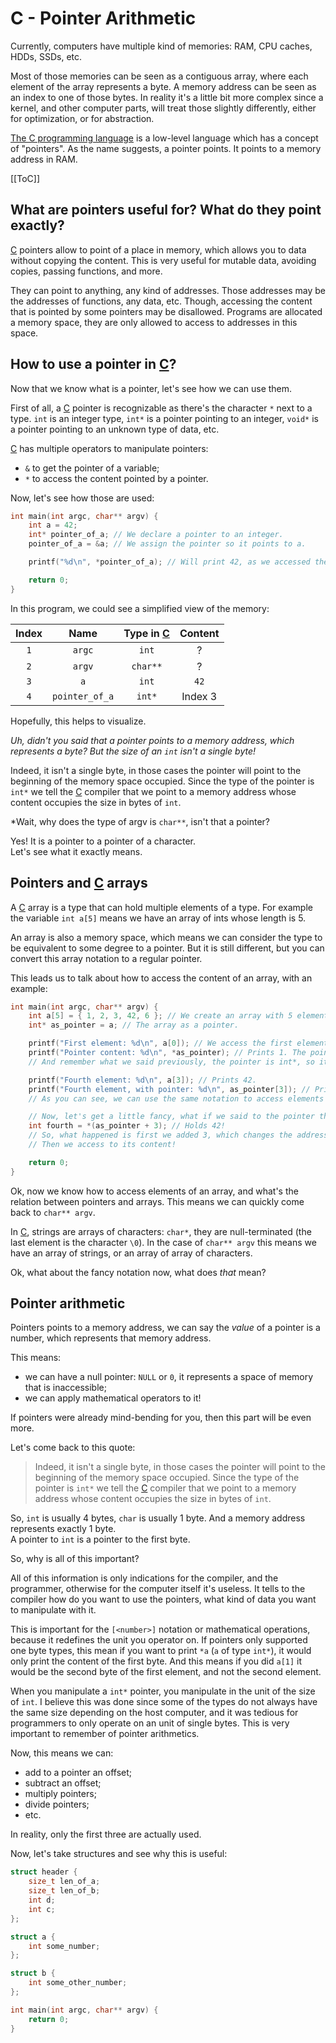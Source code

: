 # C - Pointer Arithmetic

Currently, computers have multiple kind of memories: RAM, CPU caches, HDDs, SSDs, etc.

Most of those memories can be seen as a contiguous array, where each element of the array represents a byte.
A memory address can be seen as an index to one of those bytes.
In reality it's a little bit more complex since a kernel, and other computer parts, will treat those slightly differently,
either for optimization, or for abstraction.

[The C programming language][C] is a low-level language which has a concept of "pointers".
As the name suggests, a pointer points. It points to a memory address in RAM.

[[ToC]]

## What are pointers useful for? What do they point exactly?

[C] pointers allow to point of a place in memory, which allows you to data without copying the content.
This is very useful for mutable data, avoiding copies, passing functions, and more.

They can point to anything, any kind of addresses. Those addresses may be the addresses of functions, any data, etc.
Though, accessing the content that is pointed by some pointers may be disallowed. Programs are allocated a memory space,
they are only allowed to access to addresses in this space.

## How to use a pointer in [C]?

Now that we know what is a pointer, let's see how we can use them.

First of all, a [C] pointer is recognizable as there's the character `*` next to a type.
`int` is an integer type, `int*` is a pointer pointing to an integer,
`void*` is a pointer pointing to an unknown type of data, etc.

[C] has multiple operators to manipulate pointers:
 - `&` to get the pointer of a variable;
 - `*` to access the content pointed by a pointer.

Now, let's see how those are used:
```c
int main(int argc, char** argv) {
    int a = 42;
    int* pointer_of_a; // We declare a pointer to an integer.
    pointer_of_a = &a; // We assign the pointer so it points to a.

    printf("%d\n", *pointer_of_a); // Will print 42, as we accessed the content pointed by pointer_of_a.

    return 0;
}
```

In this program, we could see a simplified view of the memory:

| Index | Name           | Type in [C] | Content |
|:-----:|:--------------:|:-----------:|:-------:|
| `1`   | `argc`         | `int`       | ?       |
| `2`   | `argv`         | `char**`    | ?       |
| `3`   | `a`            | `int`       | `42`    |
| `4`   | `pointer_of_a` | `int*`      | Index 3 |

Hopefully, this helps to visualize.

*Uh, didn't you said that a pointer points to a memory address, which represents a byte?
But the size of an `int` isn't a single byte!*

Indeed, it isn't a single byte, in those cases the pointer will point to the beginning of the memory space occupied.
Since the type of the pointer is `int*` we tell the [C] compiler that we point to a memory address whose content occupies the size in bytes of `int`.

*Wait, why does the type of argv is `char**`, isn't that a pointer?

Yes! It is a pointer to a pointer of a character.  
Let's see what it exactly means.

## Pointers and [C] arrays

A [C] array is a type that can hold multiple elements of a type.
For example the variable `int a[5]` means we have an array of ints whose length is 5.

An array is also a memory space, which means we can consider the type to be equivalent to some degree to a pointer.
But it is still different, but you can convert this array notation to a regular pointer.

This leads us to talk about how to access the content of an array, with an example:

```c
int main(int argc, char** argv) {
    int a[5] = { 1, 2, 3, 42, 6 }; // We create an array with 5 elements.
    int* as_pointer = a; // The array as a pointer.

    printf("First element: %d\n", a[0]); // We access the first element of the array, arrays are 0-indexed! Prints 1.
    printf("Pointer content: %d\n", *as_pointer); // Prints 1. The pointer points to the first element of the array!
    // And remember what we said previously, the pointer is int*, so it tells to the compiler that the content pointed is an integer.

    printf("Fourth element: %d\n", a[3]); // Prints 42.
    printf("Fourth element, with pointer: %d\n", as_pointer[3]); // Prints 42!
    // As you can see, we can use the same notation to access elements with pointers!

    // Now, let's get a little fancy, what if we said to the pointer that the first element is the fourth?
    int fourth = *(as_pointer + 3); // Holds 42!
    // So, what happened is first we added 3, which changes the address pointed, which corresponds to the fourth element.
    // Then we access to its content!

    return 0;
}
```

Ok, now we know how to access elements of an array, and what's the relation between pointers and arrays.
This means we can quickly come back to `char** argv`.

In [C], strings are arrays of characters: `char*`, they are null-terminated (the last element is the character `\0`).
In the case of `char** argv` this means we have an array of strings, or an array of array of characters.

Ok, what about the fancy notation now, what does *that* mean?

## Pointer arithmetic

Pointers points to a memory address, we can say the *value* of a pointer is a number, which represents that memory address.

This means:
 - we can have a null pointer: `NULL` or `0`, it represents a space of memory that is inaccessible;
 - we can apply mathematical operators to it!

If pointers were already mind-bending for you, then this part will be even more.

Let's come back to this quote:

> Indeed, it isn't a single byte, in those cases the pointer will point to the beginning of the memory space occupied.
> Since the type of the pointer is `int*` we tell the [C] compiler that we point to a memory address whose content occupies the size in bytes of `int`.

So, `int` is usually 4 bytes, `char` is usually 1 byte.
And a memory address represents exactly 1 byte.  
A pointer to `int` is a pointer to the first byte.

So, why is all of this important?

All of this information is only indications for the compiler, and the programmer, otherwise for the computer itself it's useless.
It tells to the compiler how do you want to use the pointers, what kind of data you want to manipulate with it.

This is important for the `[<number>]` notation or mathematical operations, because it redefines the unit you operator on.
If pointers only supported one byte types,
this mean if you want to print `*a` (`a` of type `int*`), it would only print the content of the first byte.
And this means if you did `a[1]` it would be the second byte of the first element, and not the second element.

When you manipulate a `int*` pointer, you manipulate in the unit of the size of `int`.
I believe this was done since some of the types do not always have the same size depending on the host computer,
and it was tedious for programmers to only operate on an unit of single bytes.
This is very important to remember of pointer arithmetics.

Now, this means we can:
 - add to a pointer an offset;
 - subtract an offset;
 - multiply pointers;
 - divide pointers;
 - etc.

In reality, only the first three are actually used.

Now, let's take structures and see why this is useful:

```c
struct header {
    size_t len_of_a;
    size_t len_of_b;
    int d;
    int c;
};

struct a {
    int some_number;
};

struct b {
    int some_other_number;
};

int main(int argc, char** argv) {
    return 0;
}
```

[C]: https://en.wikipedia.org/wiki/C_(programming_language) "C Programming Language"
